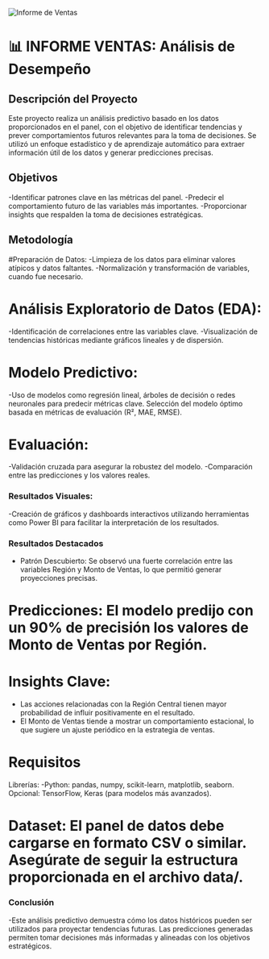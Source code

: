 ![Informe de Ventas](https://github.com/user-attachments/assets/c8479a41-a3ab-4cfb-b87f-5203f4fe6385)


# 📊 INFORME VENTAS: Análisis de Desempeño

## Descripción del Proyecto
Este proyecto realiza un análisis predictivo basado en los datos proporcionados en el panel, con el objetivo de identificar tendencias y prever comportamientos futuros relevantes para la toma de decisiones. Se utilizó un enfoque estadístico y de aprendizaje automático para extraer información útil de los datos y generar predicciones precisas.

## Objetivos
-Identificar patrones clave en las métricas del panel.
-Predecir el comportamiento futuro de las variables más importantes.
-Proporcionar insights que respalden la toma de decisiones estratégicas.

## Metodología
#Preparación de Datos:
-Limpieza de los datos para eliminar valores atípicos y datos faltantes.
-Normalización y transformación de variables, cuando fue necesario.

# Análisis Exploratorio de Datos (EDA):
-Identificación de correlaciones entre las variables clave.
-Visualización de tendencias históricas mediante gráficos lineales y de dispersión.

# Modelo Predictivo:
-Uso de modelos como regresión lineal, árboles de decisión o redes neuronales para predecir métricas clave.
Selección del modelo óptimo basada en métricas de evaluación (R², MAE, RMSE).

# Evaluación:
-Validación cruzada para asegurar la robustez del modelo.
-Comparación entre las predicciones y los valores reales.

### Resultados Visuales:

-Creación de gráficos y dashboards interactivos utilizando herramientas como  Power BI para facilitar la interpretación de los resultados.

### Resultados Destacados
- Patrón Descubierto: Se observó una fuerte correlación entre las variables Región y Monto de Ventas, lo que permitió generar proyecciones precisas.

# Predicciones: El modelo predijo con un 90% de precisión los valores de Monto de Ventas por Región.

# Insights Clave:
- Las acciones relacionadas con la Región Central tienen mayor probabilidad de influir positivamente en el resultado.
- El Monto de Ventas tiende a mostrar un comportamiento estacional, lo que sugiere un ajuste periódico en la estrategia de ventas.

# Requisitos
Librerías:
     -Python: pandas, numpy, scikit-learn, matplotlib, seaborn.
      Opcional: TensorFlow, Keras (para modelos más avanzados).
# Dataset: El panel de datos debe cargarse en formato CSV o similar. Asegúrate de seguir la estructura proporcionada en el archivo data/.

     
### Conclusión
-Este análisis predictivo demuestra cómo los datos históricos pueden ser utilizados para proyectar tendencias futuras. Las predicciones generadas permiten tomar decisiones más informadas y alineadas con los objetivos estratégicos.




